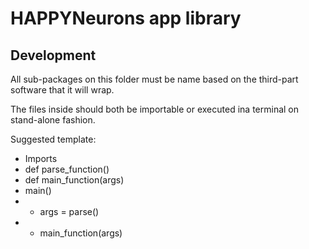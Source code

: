 # HAPPYNeurons app library

## Development

All sub-packages on this folder must be name based on the third-part software that it will wrap.

The files inside should both be importable or executed ina terminal on stand-alone fashion.

Suggested template:

* Imports
* def parse_function()
* def main_function(args)
* main()
* * args = parse()
* * main_function(args)